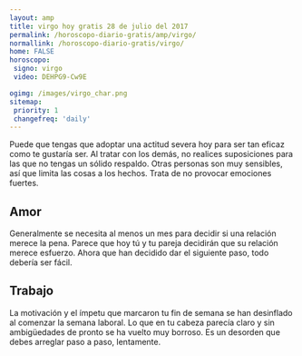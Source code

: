 ```yaml
---
layout: amp
title: virgo hoy gratis 28 de julio del 2017 
permalink: /horoscopo-diario-gratis/amp/virgo/
normallink: /horoscopo-diario-gratis/virgo/
home: FALSE
horoscopo:
 signo: virgo
 video: DEHPG9-Cw9E

ogimg: /images/virgo_char.png
sitemap:
 priority: 1
 changefreq: 'daily'
---
```



Puede que tengas que adoptar una actitud severa hoy para ser tan eficaz como te gustaría ser. Al tratar con los demás, no realices suposiciones para las que no tengas un sólido respaldo. Otras personas son muy sensibles, así que limita las cosas a los hechos. Trata de no provocar emociones fuertes.

## Amor

Generalmente se necesita al menos un mes para decidir si una relación merece la pena. Parece que hoy tú y tu pareja decidirán que su relación merece esfuerzo. Ahora que han decidido dar el siguiente paso, todo debería ser fácil.

## Trabajo

La motivación y el ímpetu que marcaron tu fin de semana se han desinflado al comenzar la semana laboral. Lo que en tu cabeza parecía claro y sin ambigüedades de pronto se ha vuelto muy borroso. Es un desorden que debes arreglar paso a paso, lentamente.